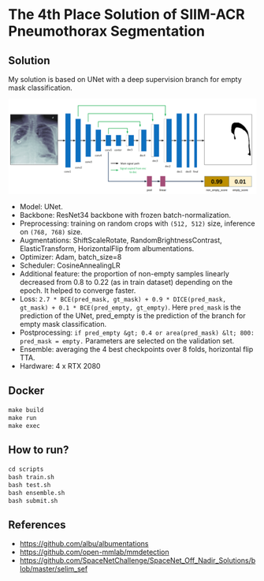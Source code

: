 # The 4th Place Solution of SIIM-ACR Pneumothorax Segmentation

## Solution
My solution is based on UNet with a deep supervision branch for empty mask classification.

![Model](figures/model.png)

* Model: UNet.
* Backbone:  ResNet34 backbone with frozen batch-normalization.
* Preprocessing: training on random crops with `(512, 512)` size, inference on `(768, 768)` size.
* Augmentations: ShiftScaleRotate, RandomBrightnessContrast, ElasticTransform, HorizontalFlip from albumentations.
* Optimizer: Adam, batch_size=8
* Scheduler: CosineAnnealingLR
* Additional feature: the proportion of non-empty samples linearly decreased from 0.8 to 0.22 (as in train dataset) depending on the epoch. It helped to converge faster.
* Loss: `2.7 * BCE(pred_mask, gt_mask) + 0.9 * DICE(pred_mask, gt_mask) + 0.1 * BCE(pred_empty, gt_empty)`.  Here `pred_mask` is the prediction of the UNet, pred_empty is the prediction of the branch for empty mask classification.
* Postprocessing: 
```if pred_empty &gt; 0.4 or area(pred_mask) &lt; 800: pred_mask = empty.```
Parameters are selected on the validation set.
* Ensemble: averaging the 4 best checkpoints over 8 folds, horizontal flip TTA.
* Hardware: 4 x RTX 2080

## Docker
```
make build
make run
make exec
```

## How to run?
```
cd scripts
bash train.sh
bash test.sh
bash ensemble.sh
bash submit.sh
```

## References
* https://github.com/albu/albumentations
* https://github.com/open-mmlab/mmdetection
* https://github.com/SpaceNetChallenge/SpaceNet_Off_Nadir_Solutions/blob/master/selim_sef